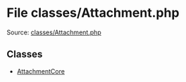 File classes/Attachment.php
=========
Source: [classes/Attachment.php](https://github.com/PrestaShop/PrestaShop/blob/1.6.1.1/classes/Attachment.php)


Classes
-------

* [AttachmentCore](class.AttachmentCore.md)

